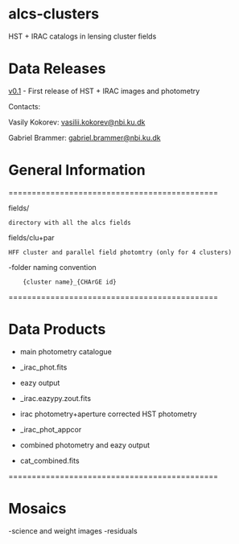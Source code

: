 # alcs-clusters
HST + IRAC catalogs in lensing cluster fields

# Data Releases

[v0.1](v0.1/README.md) - First release of HST + IRAC images and photometry


Contacts:

Vasily Kokorev:  vasilii.kokorev@nbi.ku.dk

Gabriel Brammer: gabriel.brammer@nbi.ku.dk

# General Information

=============================================

fields/

	directory with all the alcs fields

fields/clu+par

	HFF cluster and parallel field photomtry (only for 4 clusters)

-folder naming convention

        {cluster name}_{CHArGE id}

=============================================

# Data Products

- main photometry catalogue
+ _irac_phot.fits

- eazy output 
+ _irac.eazypy.zout.fits

- irac photometry+aperture corrected HST photometry
+ _irac_phot_appcor

- combined photometry and eazy output
+ cat_combined.fits

=============================================

# Mosaics

-science and weight images
-residuals
